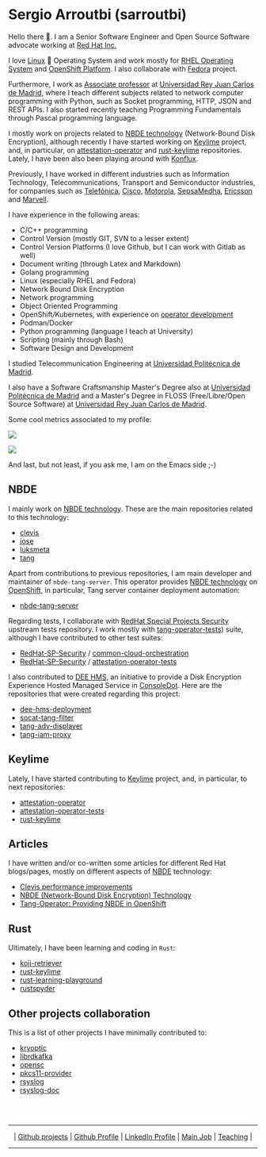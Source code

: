 # Sergio Arroutbi (sarroutbi)

Hello there 👋. I am a Senior Software Engineer and Open Source Software advocate working at [Red Hat Inc.](https://www.redhat.com/)

I love [Linux](https://www.linuxfoundation.org/) 🐧 Operating System and work mostly for [RHEL Operating System](https://www.redhat.com/es/technologies/linux-platforms/enterprise-linux) and [OpenShift Platform](https://github.com/openshift). I also collaborate with [Fedora](https://fedoraproject.org/) project.

Furthermore, I work as [Associate professor](https://gestion2.urjc.es/pdi/ver/sergio.arroutbi) at [Universidad Rey Juan Carlos de Madrid](https://www.urjc.es/), where I teach different subjects related to network computer programming with Python, such as Socket programming, HTTP, JSON and REST APIs. I also started recently teaching Programming Fundamentals through Pascal programming language.

I mostly work on projects related to [NBDE technology](https://access.redhat.com/articles/6987053) (Network-Bound Disk Encryption), although recently I have started working on [Keylime](https://keylime.dev/) project, and, in particular, on [attestation-operator](https://github.com/keylime/attestation-operator) and [rust-keylime](https://github.com/keylime/rust-keylime) repositories. Lately, I have been also been playing around with [Konflux](https://konflux-ci.dev/).

Previously, I have worked in different industries such as Information Technology, Telecommunications, Transport and Semiconductor industries, for companies such as [Telefónica](https://telefonica.es), [Cisco](https://www.cisco.com), [Motorola](https://motorola.com), [SepsaMedha](https://www.sepsamedha.com/), [Ericsson](https://ericsson.com) and [Marvell](https://www.marvell.com).

I have experience in the following areas:
* C/C++ programming
* Control Version (mostly GIT, SVN to a lesser extent)
* Control Version Platforms (I love Github, but I can work with Gitlab as well)
* Document writing (through Latex and Markdown)
* Golang programming
* Linux (especially RHEL and Fedora)
* Network Bound Disk Encryption
* Network programming 
* Object Oriented Programming
* OpenShift/Kubernetes, with experience on [operator development](https://github.com/openshift/nbde-tang-server)
* Podman/Docker
* Python programming (language I teach at University)
* Scripting (mainly through Bash)
* Software Design and Development

I studied Telecommunication Engineering at [Universidad Politécnica de Madrid](https://www.upm.es/). 

I also have a Software Craftsmanship Master's Degree also at [Universidad Politécnica de Madrid](https://www.upm.es/) and a Master's Degree in FLOSS (Free/Libre/Open Source Software) at [Universidad Rey Juan Carlos de Madrid](https://www.urjc.es/).

Some cool metrics associated to my profile:

![](https://github-readme-stats.vercel.app/api?username=sarroutbi&show_icons=true)

![](https://github-readme-stats.vercel.app/api/top-langs/?username=sarroutbi&size_weight=0.5&count_weight=0.5&hide=html,Tex,PostScript,JavaScript,Java,CSS,Gnuplot,Perl,PHP,Makefile&langs_count=5&layout=donut)

And last, but not least, if you ask me, I am on the Emacs side ;-)

## NBDE
I mainly work on [NBDE technology](https://access.redhat.com/articles/6987053). These are the main repositories related to this technology:
* [clevis](https://github.com/latchset/clevis)
* [jose](https://github.com/latchset/jose)
* [luksmeta](https://github.com/latchset/luksmeta)
* [tang](https://github.com/latchset/tang)

Apart from contributions to previous repositories, I am main developer and maintainer of `nbde-tang-server`. This operator provides [NBDE technology](https://access.redhat.com/articles/6987053) on [OpenShift](https://www.redhat.com/en/technologies/cloud-computing/openshift), in particular, Tang server container deployment automation:
* [nbde-tang-server](https://github.com/openshift/nbde-tang-server)

Regarding tests, I collaborate with [RedHat Special Projects Security](https://github.com/RedHat-SP-Security/tests/commits?author=sarroutbi) upstream tests repository. I work mostly with [tang-operator-tests](https://github.com/RedHat-SP-Security/tang-operator-tests)) suite, although I have contributed to other test suites:
* [RedHat-SP-Security](https://github.com/RedHat-SP-Security) / [common-cloud-orchestration](https://github.com/RedHat-SP-Security/common-cloud-orchestration)
* [RedHat-SP-Security](https://github.com/RedHat-SP-Security) / [attestation-operator-tests](https://github.com/RedHat-SP-Security/attestation-operator-tests)

I also contributed to [DEE HMS](https://github.com/dee-hms/), an initiative to provide a Disk Encryption Experience Hosted Managed Service in [ConsoleDot](https://github.com/RedHatInsights). Here are the repositories that were created regarding this project:
* [dee-hms-deployment](https://github.com/dee-hms/dee-hms-deployment)
* [socat-tang-filter](https://github.com/dee-hms/socat-tang-filter)
* [tang-adv-displayer](https://github.com/dee-hms/tang-adv-displayer)
* [tang-iam-proxy](https://github.com/dee-hms/tang-iam-proxy)

## Keylime
Lately, I have started contributing to [Keylime](https://keylime.dev/) project, and, in particular, to next repositories:
* [attestation-operator](https://github.com/keylime/attestation-operator/pulls?q=is%3Apr+author%3Asarroutbi)
* [attestation-operator-tests](https://github.com/RedHat-SP-Security/attestation-operator-tests/pulls?q=is%3Apr+author%3Asarroutbi)
* [rust-keylime](https://github.com/keylime/rust-keylime/pulls?q=is%3Apr+author%3Asarroutbi)

## Articles
I have written and/or co-written some articles for different Red Hat blogs/pages, mostly on different aspects of [NBDE](https://access.redhat.com/articles/6987053) technology:
* [Clevis performance improvements](https://www.redhat.com/en/blog/clevis-performance-improvements)
* [NBDE (Network-Bound Disk Encryption) Technology](https://access.redhat.com/articles/6987053)
* [Tang-Operator: Providing NBDE in OpenShift](https://cloud.redhat.com/blog/tang-operator-providing-nbde-in-openshift)

## Rust
Ultimately, I have been learning and coding in `Rust`:
* [koji-retriever](https://github.com/sarroutbi/koji-retriever)
* [rust-keylime](https://github.com/keylime/rust-keylime/pulls?q=is%3Apr+author%3Asarroutbi)
* [rust-learning-playground](https://github.com/rust-learning-playground)
* [rustspyder](https://github.com/sarroutbi/rustspyder)

## Other projects collaboration
This is a list of other projects I have minimally contributed to:
* [kryoptic](https://github.com/latchset/kryoptic/commits?author=sarroutbi)
* [librdkafka](https://github.com/confluentinc/librdkafka/pulls?q=is%3Apr+author%3Asarroutbi+is%3Amerged)
* [opensc](https://github.com/OpenSC/OpenSC/pulls?q=is%3Apr+author%3Asarroutbi)
* [pkcs11-provider](https://github.com/latchset/pkcs11-provider/pulls?q=is%3Apr+author%3Asarroutbi)
* [rsyslog](https://github.com/rsyslog/rsyslog/pulls?q=is%3Apr+author%3Asarroutbi+is%3Amerged)
* [rsyslog-doc](https://github.com/rsyslog/rsyslog-doc/pulls?q=is%3Apr+is%3Amerged+author%3Asarroutbi)

<br><br>
<hr>
<p align="center"> |
    <a href="https://github.com/sarroutbi?tab=repositories">Github projects</a> |
    <a href="https://github.com/sarroutbi">Github Profile</a> |
    <a href="https://www.linkedin.com/in/sergio-arroutbi-9995a4b/">LinkedIn Profile</a> |
    <a href="https://www.redhat.com/en/authors/sergio-arroutbi">Main Job</a> |
    <a href="https://gestion2.urjc.es/pdi/ver/sergio.arroutbi">Teaching</a> |
</p>
<hr>

<!--
**sarroutbi/sarroutbi** is a ✨ _special_ ✨ repository because its `README.md` (this file) appears on your GitHub profile.

Here are some ideas to get you started:

- 🔭 I’m currently working on ...
- 🌱 I’m currently learning ...
- 👯 I’m looking to collaborate on ...
- 🤔 I’m looking for help with ...
- 💬 Ask me about ...
- 📫 How to reach me: ...
- 😄 Pronouns: ...
- ⚡ Fun fact: ...
-->
